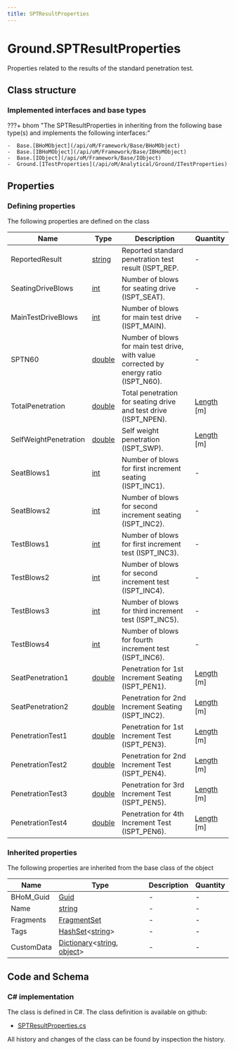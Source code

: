 ```yaml
---
title: SPTResultProperties
---
```


# Ground.SPTResultProperties

Properties related to the results of the standard penetration test.

## Class structure

### Implemented interfaces and base types

???+ bhom "The SPTResultProperties in inheriting from the following base type(s) and implements the following interfaces:"

    -  Base.[BHoMObject](/api/oM/Framework/Base/BHoMObject)
    -  Base.[IBHoMObject](/api/oM/Framework/Base/IBHoMObject)
    -  Base.[IObject](/api/oM/Framework/Base/IObject)
    -  Ground.[ITestProperties](/api/oM/Analytical/Ground/ITestProperties)


## Properties



### Defining properties

The following properties are defined on the class

| Name             | Type             | Description      | Quantity         |
|------------------|------------------|------------------|------------------|
| ReportedResult | [string](https://learn.microsoft.com/en-us/dotnet/api/System.String?view=netstandard-2.0) | Reported standard penetration test result (ISPT_REP. | - |
| SeatingDriveBlows | [int](https://learn.microsoft.com/en-us/dotnet/api/System.Int32?view=netstandard-2.0) | Number of blows for seating drive (ISPT_SEAT). | - |
| MainTestDriveBlows | [int](https://learn.microsoft.com/en-us/dotnet/api/System.Int32?view=netstandard-2.0) | Number of blows for main test drive (ISPT_MAIN). | - |
| SPTN60 | [double](https://learn.microsoft.com/en-us/dotnet/api/System.Double?view=netstandard-2.0) | Number of blows for main test drive, with value corrected by energy ratio (ISPT_N60). | - |
| TotalPenetration | [double](https://learn.microsoft.com/en-us/dotnet/api/System.Double?view=netstandard-2.0) | Total penetration for seating drive and test drive (ISPT_NPEN). | [Length](/api/oM/Dimensional/Quantities/Attributes/Length) [m] |
| SelfWeightPenetration | [double](https://learn.microsoft.com/en-us/dotnet/api/System.Double?view=netstandard-2.0) | Self weight penetration (ISPT_SWP). | [Length](/api/oM/Dimensional/Quantities/Attributes/Length) [m] |
| SeatBlows1 | [int](https://learn.microsoft.com/en-us/dotnet/api/System.Int32?view=netstandard-2.0) | Number of blows for first increment seating (ISPT_INC1). | - |
| SeatBlows2 | [int](https://learn.microsoft.com/en-us/dotnet/api/System.Int32?view=netstandard-2.0) | Number of blows for second increment seating (ISPT_INC2). | - |
| TestBlows1 | [int](https://learn.microsoft.com/en-us/dotnet/api/System.Int32?view=netstandard-2.0) | Number of blows for first increment test (ISPT_INC3). | - |
| TestBlows2 | [int](https://learn.microsoft.com/en-us/dotnet/api/System.Int32?view=netstandard-2.0) | Number of blows for second increment test (ISPT_INC4). | - |
| TestBlows3 | [int](https://learn.microsoft.com/en-us/dotnet/api/System.Int32?view=netstandard-2.0) | Number of blows for third increment test (ISPT_INC5). | - |
| TestBlows4 | [int](https://learn.microsoft.com/en-us/dotnet/api/System.Int32?view=netstandard-2.0) | Number of blows for fourth increment test (ISPT_INC6). | - |
| SeatPenetration1 | [double](https://learn.microsoft.com/en-us/dotnet/api/System.Double?view=netstandard-2.0) | Penetration for 1st Increment Seating (ISPT_PEN1). | [Length](/api/oM/Dimensional/Quantities/Attributes/Length) [m] |
| SeatPenetration2 | [double](https://learn.microsoft.com/en-us/dotnet/api/System.Double?view=netstandard-2.0) | Penetration for 2nd Increment Seating (ISPT_INC2). | [Length](/api/oM/Dimensional/Quantities/Attributes/Length) [m] |
| PenetrationTest1 | [double](https://learn.microsoft.com/en-us/dotnet/api/System.Double?view=netstandard-2.0) | Penetration for 1st Increment Test (ISPT_PEN3). | [Length](/api/oM/Dimensional/Quantities/Attributes/Length) [m] |
| PenetrationTest2 | [double](https://learn.microsoft.com/en-us/dotnet/api/System.Double?view=netstandard-2.0) | Penetration for 2nd Increment Test (ISPT_PEN4). | [Length](/api/oM/Dimensional/Quantities/Attributes/Length) [m] |
| PenetrationTest3 | [double](https://learn.microsoft.com/en-us/dotnet/api/System.Double?view=netstandard-2.0) | Penetration for 3rd Increment Test (ISPT_PEN5). | [Length](/api/oM/Dimensional/Quantities/Attributes/Length) [m] |
| PenetrationTest4 | [double](https://learn.microsoft.com/en-us/dotnet/api/System.Double?view=netstandard-2.0) | Penetration for 4th Increment Test (ISPT_PEN6). | [Length](/api/oM/Dimensional/Quantities/Attributes/Length) [m] |


### Inherited properties
The following properties are inherited from the base class of the object

| Name             | Type             | Description      | Quantity         |
|------------------|------------------|------------------|------------------|
| BHoM_Guid | [Guid](https://learn.microsoft.com/en-us/dotnet/api/System.Guid?view=netstandard-2.0) | - | - |
| Name | [string](https://learn.microsoft.com/en-us/dotnet/api/System.String?view=netstandard-2.0) | - | - |
| Fragments | [FragmentSet](/api/oM/Framework/Base/FragmentSet) | - | - |
| Tags | [HashSet](https://learn.microsoft.com/en-us/dotnet/api/System.Collections.Generic.HashSet-1?view=netstandard-2.0)&lt;[string](https://learn.microsoft.com/en-us/dotnet/api/System.String?view=netstandard-2.0)&gt; | - | - |
| CustomData | [Dictionary](https://learn.microsoft.com/en-us/dotnet/api/System.Collections.Generic.Dictionary-2?view=netstandard-2.0)&lt;[string](https://learn.microsoft.com/en-us/dotnet/api/System.String?view=netstandard-2.0), [object](https://learn.microsoft.com/en-us/dotnet/api/System.Object?view=netstandard-2.0)&gt; | - | - |


## Code and Schema

### C# implementation

The class is defined in C#. The class definition is available on github:

- [SPTResultProperties.cs](https://github.com/BHoM/BHoM/blob/develop/Ground_oM/ITestProperties/SPTResultProperties.cs)

All history and changes of the class can be found by inspection the history.
